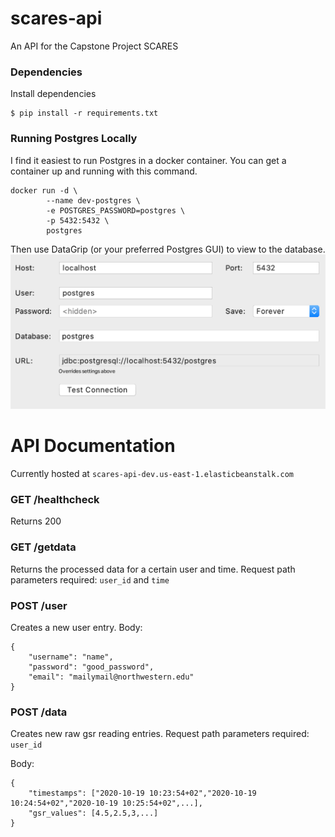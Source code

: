 # scares-api
An API for the Capstone Project SCARES

### Dependencies
Install dependencies
```
$ pip install -r requirements.txt
```

### Running Postgres Locally
I find it easiest to run Postgres in a docker container. You can get a container up and running with this command.
```
docker run -d \
        --name dev-postgres \
        -e POSTGRES_PASSWORD=postgres \
        -p 5432:5432 \
        postgres
```

Then use DataGrip (or your preferred Postgres GUI) to view to the database.
![Image of DataGrip Preferences](./datagrip.png)

# API Documentation
Currently hosted at `scares-api-dev.us-east-1.elasticbeanstalk.com`
### GET /healthcheck
Returns 200

### GET /getdata
Returns the processed data for a certain user and time.
Request path parameters required: `user_id` and `time`

### POST /user
Creates a new user entry. 
Body:
```
{
    "username": "name",
    "password": "good_password",
    "email": "mailymail@northwestern.edu"
}
```
### POST /data
Creates new raw gsr reading entries.
Request path parameters required: `user_id`

Body:
```
{
    "timestamps": ["2020-10-19 10:23:54+02","2020-10-19 10:24:54+02","2020-10-19 10:25:54+02",...],
    "gsr_values": [4.5,2.5,3,...]
}
```